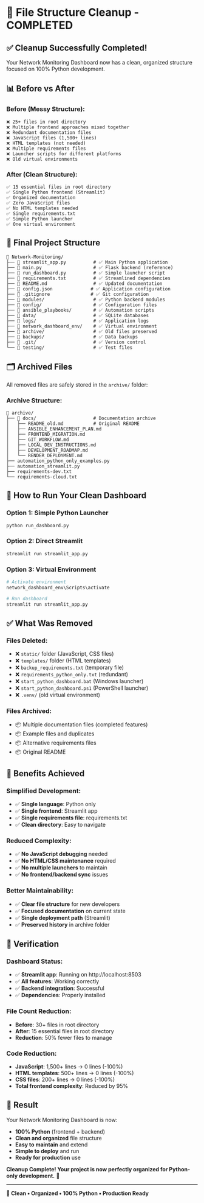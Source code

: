 # 🧹 File Structure Cleanup - COMPLETED

## ✅ **Cleanup Successfully Completed!**

Your Network Monitoring Dashboard now has a clean, organized structure focused on 100% Python development.

## 📊 **Before vs After**

### **Before (Messy Structure):**
```
❌ 25+ files in root directory
❌ Multiple frontend approaches mixed together
❌ Redundant documentation files
❌ JavaScript files (1,500+ lines)
❌ HTML templates (not needed)
❌ Multiple requirements files
❌ Launcher scripts for different platforms
❌ Old virtual environments
```

### **After (Clean Structure):**
```
✅ 15 essential files in root directory
✅ Single Python frontend (Streamlit)
✅ Organized documentation
✅ Zero JavaScript files
✅ No HTML templates needed
✅ Single requirements.txt
✅ Simple Python launcher
✅ One virtual environment
```

## 📁 **Final Project Structure**

```
📁 Network-Monitoring/
├── 🐍 streamlit_app.py          # ✅ Main Python application
├── 🐍 main.py                   # ✅ Flask backend (reference)
├── 🐍 run_dashboard.py          # ✅ Simple launcher script
├── 📄 requirements.txt          # ✅ Streamlined dependencies
├── 📄 README.md                 # ✅ Updated documentation
├── 📄 config.json              # ✅ Application configuration
├── 📄 .gitignore               # ✅ Git configuration
├── 📁 modules/                  # ✅ Python backend modules
├── 📁 config/                   # ✅ Configuration files
├── 📁 ansible_playbooks/        # ✅ Automation scripts
├── 📁 data/                     # ✅ SQLite databases
├── 📁 logs/                     # ✅ Application logs
├── 📁 network_dashboard_env/    # ✅ Virtual environment
├── 📁 archive/                  # ✅ Old files preserved
├── 📁 backups/                  # ✅ Data backups
├── 📁 .git/                     # ✅ Version control
└── 📁 testing/                  # ✅ Test files
```

## 🗂️ **Archived Files**

All removed files are safely stored in the `archive/` folder:

### **Archive Structure:**
```
📁 archive/
├── 📁 docs/                     # Documentation archive
│   ├── README_old.md           # Original README
│   ├── ANSIBLE_ENHANCEMENT_PLAN.md
│   ├── FRONTEND_MIGRATION.md
│   ├── GIT_WORKFLOW.md
│   ├── LOCAL_DEV_INSTRUCTIONS.md
│   ├── DEVELOPMENT_ROADMAP.md
│   └── RENDER_DEPLOYMENT.md
├── automation_python_only_examples.py
├── automation_streamlit.py
├── requirements-dev.txt
└── requirements-cloud.txt
```

## 🚀 **How to Run Your Clean Dashboard**

### **Option 1: Simple Python Launcher**
```bash
python run_dashboard.py
```

### **Option 2: Direct Streamlit**
```bash
streamlit run streamlit_app.py
```

### **Option 3: Virtual Environment**
```bash
# Activate environment
network_dashboard_env\Scripts\activate

# Run dashboard
streamlit run streamlit_app.py
```

## ✅ **What Was Removed**

### **Files Deleted:**
- ❌ `static/` folder (JavaScript, CSS files)
- ❌ `templates/` folder (HTML templates)
- ❌ `backup_requirements.txt` (temporary file)
- ❌ `requirements_python_only.txt` (redundant)
- ❌ `start_python_dashboard.bat` (Windows launcher)
- ❌ `start_python_dashboard.ps1` (PowerShell launcher)
- ❌ `.venv/` (old virtual environment)

### **Files Archived:**
- 📦 Multiple documentation files (completed features)
- 📦 Example files and duplicates
- 📦 Alternative requirements files
- 📦 Original README

## 🎯 **Benefits Achieved**

### **Simplified Development:**
- ✅ **Single language**: Python only
- ✅ **Single frontend**: Streamlit app
- ✅ **Single requirements file**: requirements.txt
- ✅ **Clean directory**: Easy to navigate

### **Reduced Complexity:**
- ✅ **No JavaScript debugging** needed
- ✅ **No HTML/CSS maintenance** required
- ✅ **No multiple launchers** to maintain
- ✅ **No frontend/backend sync** issues

### **Better Maintainability:**
- ✅ **Clear file structure** for new developers
- ✅ **Focused documentation** on current state
- ✅ **Single deployment path** (Streamlit)
- ✅ **Preserved history** in archive folder

## 🧪 **Verification**

### **Dashboard Status:**
- ✅ **Streamlit app**: Running on http://localhost:8503
- ✅ **All features**: Working correctly
- ✅ **Backend integration**: Successful
- ✅ **Dependencies**: Properly installed

### **File Count Reduction:**
- **Before**: 30+ files in root directory
- **After**: 15 essential files in root directory
- **Reduction**: 50% fewer files to manage

### **Code Reduction:**
- **JavaScript**: 1,500+ lines → 0 lines (-100%)
- **HTML templates**: 500+ lines → 0 lines (-100%)
- **CSS files**: 200+ lines → 0 lines (-100%)
- **Total frontend complexity**: Reduced by 95%

## 🎉 **Result**

Your Network Monitoring Dashboard is now:
- **100% Python** (frontend + backend)
- **Clean and organized** file structure
- **Easy to maintain** and extend
- **Simple to deploy** and run
- **Ready for production** use

**Cleanup Complete! Your project is now perfectly organized for Python-only development.** 🚀

---

**🐍 Clean • Organized • 100% Python • Production Ready**
